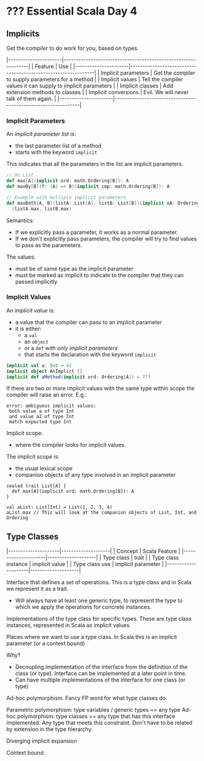 # ??? Essential Scala Day 4

## Implicits

Get the compiler to do work for you, based on types.

|----------------------|---------------------------------------------------------------|
| Feature              | Use                                                           |
|----------------------|---------------------------------------------------------------|
| Implicit parameters  | Get the compiler to supply parameters for a method            |
| Implicit values      | Tell the compiler values it can supply to implicit parameters |
| Implicit classes     | Add extension methods to classes                              |
| Implicit conversions | Evil. We will never talk of them again.                       |
|----------------------|---------------------------------------------------------------|


### Implicit Parameters

An *implicit parameter list* is:

- the last parameter list of a method
- starts with the keyword `implicit`

This indicates that all the parameters in the list are implicit parameters.

```scala
// On List
def max[A](implicit ord: math.Ordering[B]): A
def maxBy[B](f: (A) => B)(implicit cmp: math.Ordering[B]): A

// Example with multiple implicit parameters
def maxBoth[A, B](listA: List[A], listB: List[B])(implicit oA: Ordering[A], oB: Ordering[B]): (A, B) =
  (listA.max, listB.max)
```

Semantics:
- If we explicitly pass a parameter, it works as a normal parameter.
- If we don't explicitly pass parameters, the compiler will try to find values to pass as the parameters.

The values:
- must be of same type as the implicit parameter
- must be marked as implicit to indicate to the compiler that they can passed implicitly


### Implicit Values

An *implicit value* is:

- a value that the compiler can pass to an implicit parameter
- it is either:
  - a `val`
  - an `object`
  - or a `def` *with only implicit parameters*
  - that starts the declaration with the keyword `implicit`
  
```scala
implicit val a: Int = 42
implicit object AnImplict {}
implicit def aMethod(implicit ord: Ordering[A]) = ???
```

If there are two or more implicit values with the same type within scope the compiler will raise an error. E.g.:

```
error: ambiguous implicit values:
 both value a of type Int
 and value a2 of type Int
 match expected type Int
```

Implicit scope:
- where the compiler looks for implicit values.

The implicit scope is:
- the usual lexical scope
- companion objects of any type involved in an implicit parameter

```
sealed trait List[A] {
  def max[A](implicit ord: math.Ordering[B]): A
}

val aList: List[Int] = List(1, 2, 3, 4)
aList.max // This will look at the companion objects of List, Int, and Ordering
```


## Type Classes

|---------------------|--------------------|
| Concept             | Scala Feature      |
|---------------------|--------------------|
| Type class          | trait              |
| Type class instance | implicit value     |
| Type class use      | implicit parameter |
|---------------------|--------------------|

Interface that defines a set of operations. This is a type class and in Scala we represent it as a trait.
- Will always have at least one generic type, to represent the type to which we apply the operations for concrete instances.

Implementations of the type class for specific types. These are type class instances, represented in Scala as implicit values.

Places where we want to use a type class. In Scala this is an implicit parameter (or a context bound)

Why?
- Decoupling implementation of the interface from the definition of the class (or type). Interface can be implemented at a later point in time.
- Can have multiple implementations of the interface for one class (or type)

Ad-hoc polymorphism. Fancy FP word for what type classes do.

Parametric polymorphism: type variables / generic types == any type
Ad-hoc polymorphism: type classes == any type that has this interface implemented. Any type that meets this constraint. Don't have to be related by extension in the type hierarchy.

Diverging implicit expansion

Context bound.
